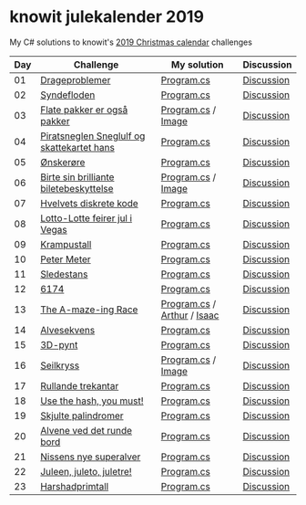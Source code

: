 # knowit julekalender 2019

My C# solutions to knowit's [2019 Christmas calendar](https://julekalender.knowit.no/) challenges

| Day | Challenge | My solution | Discussion |
| ------------- | ------------- | ------------- | ------------- |
| 01 | [Drageproblemer](https://julekalender.knowit.no/doors/ck3ln1prramud0109sqetdk7g) | [Program.cs](https://github.com/anderaus/knowit-julekalender-2019/blob/master/src/luke01/Program.cs) | [Discussion](https://gist.github.com/knowitkodekalender/1f3b32afaa41d5cc996623680de02131) |
| 02 | [Syndefloden](https://julekalender.knowit.no/doors/ck3n9yxzraz7h0109wu72kzoo) | [Program.cs](https://github.com/anderaus/knowit-julekalender-2019/blob/master/src/luke02/Program.cs) | [Discussion](https://gist.github.com/knowitkodekalender/a8677568f08a4ad723930f0cc047aa77) |
| 03 | [Flate pakker er også pakker](https://julekalender.knowit.no/doors/ck3naau5qaza901092kpj4a40) | [Program.cs](https://github.com/anderaus/knowit-julekalender-2019/blob/master/src/luke03/Program.cs) / [Image](https://github.com/anderaus/knowit-julekalender-2019/blob/master/src/luke03/img_1287_560.png) | [Discussion](https://gist.github.com/knowitkodekalender/c0f8b18baf2ccb15e93d40fde389fceb) |
| 04 | [Piratsneglen Sneglulf og skattekartet hans](https://julekalender.knowit.no/doors/ck3q4m03ubk5y0109bquxtumd) | [Program.cs](https://github.com/anderaus/knowit-julekalender-2019/blob/master/src/luke04/Program.cs) | [Discussion](https://gist.github.com/knowitkodekalender/d78b2a8153edcb60d27db4797608fa9d) |
| 05 | [Ønskerøre](https://julekalender.knowit.no/doors/ck3r9wecdbu640109c9lkl93c) | [Program.cs](https://github.com/anderaus/knowit-julekalender-2019/blob/master/src/luke05/Program.cs) | [Discussion](https://gist.github.com/knowitkodekalender/a520df62645f912159a175ccbb93463f) |
| 06 | [Birte sin brilliante biletebeskyttelse](https://julekalender.knowit.no/doors/ck3r9zcm6bu7d0109solzlvjy) | [Program.cs](https://github.com/anderaus/knowit-julekalender-2019/blob/master/src/luke06/Program.cs) / [Image](https://github.com/anderaus/knowit-julekalender-2019/blob/master/src/luke06/solution.png) | [Discussion](https://gist.github.com/knowitkodekalender/ce3527cd8570d35b156a46325f44742e) |
| 07 | [Hvelvets diskrete kode](https://julekalender.knowit.no/doors/ck3ukyvpocn0f0109cxuw21ht) | [Program.cs](https://github.com/anderaus/knowit-julekalender-2019/blob/master/src/luke07/Program.cs) | [Discussion](https://gist.github.com/knowitkodekalender/b7186c3cac3cf31d53ee28b65d447031) |
| 08 | [Lotto-Lotte feirer jul i Vegas](https://julekalender.knowit.no/doors/ck3vz7az2czyv0109y0s5nbud) | [Program.cs](https://github.com/anderaus/knowit-julekalender-2019/blob/master/src/luke08/Program.cs) | [Discussion](https://gist.github.com/knowitkodekalender/c25df4d03e7ef895955dda94dedace00) |
| 09 | [Krampustall](https://julekalender.knowit.no/doors/ck3vosq73cw370109qnk7nu17) | [Program.cs](https://github.com/anderaus/knowit-julekalender-2019/blob/master/src/luke09/Program.cs) | [Discussion](https://gist.github.com/knowitkodekalender/131dd01463764c1d74ef7b1b9f87f623) |
| 10 | [Peter Meter](https://julekalender.knowit.no/doors/ck3yevkngdqko0109dffrev8n) | [Program.cs](https://github.com/anderaus/knowit-julekalender-2019/blob/master/src/luke10/Program.cs) | [Discussion](https://gist.github.com/knowitkodekalender/040417a530fd1ec76329d78bbf1e0143) |
| 11 | [Sledestans](https://julekalender.knowit.no/doors/ck4006l3gefub0109eto9igva) | [Program.cs](https://github.com/anderaus/knowit-julekalender-2019/blob/master/src/luke11/Program.cs) | [Discussion](https://gist.github.com/knowitkodekalender/ba6dc0c72f1656677786ad96fb0ecd4c) |
| 12 | [6174](https://julekalender.knowit.no/doors/ck417qqxweuxl0109wpvym4g9) | [Program.cs](https://github.com/anderaus/knowit-julekalender-2019/blob/master/src/luke12/Program.cs) | [Discussion](https://gist.github.com/knowitkodekalender/700750ce24d8dd81b0436a07cf364e53) |
| 13 | [The A-maze-ing Race](https://julekalender.knowit.no/doors/ck433vam5fn1h0109s2udvjgj) | [Program.cs](https://github.com/anderaus/knowit-julekalender-2019/blob/master/src/luke13/Program.cs) / [Arthur](https://github.com/anderaus/knowit-julekalender-2019/blob/master/src/luke13/result_arthur.png) / [Isaac](https://github.com/anderaus/knowit-julekalender-2019/blob/master/src/luke13/result_isaac.png) | [Discussion](https://gist.github.com/knowitkodekalender/0044e13139d61b8d0437ae6ad30c2f27) |
| 14 | [Alvesekvens](https://julekalender.knowit.no/doors/ck44948smg2px01096ifl05f4) | [Program.cs](https://github.com/anderaus/knowit-julekalender-2019/blob/master/src/luke14/Program.cs) | [Discussion](https://gist.github.com/knowitkodekalender/49ede6886d68cc21d385d574e5050fec) |
| 15 | [3D-pynt](https://julekalender.knowit.no/doors/ck468jznjgvry0109ri4x89qg) | [Program.cs](https://github.com/anderaus/knowit-julekalender-2019/blob/master/src/luke15/Program.cs) | [Discussion](https://gist.github.com/knowitkodekalender/87d1b4e06be8038f00f263b0604d056f) |
| 16 | [Seilkryss](https://julekalender.knowit.no/doors/ck47januphcbr0109bz3p8ktx) | [Program.cs](https://github.com/anderaus/knowit-julekalender-2019/blob/master/src/luke16/Program.cs) / [Image](https://github.com/anderaus/knowit-julekalender-2019/blob/master/src/luke16/result.png)| [Discussion](https://gist.github.com/knowitkodekalender/6fbb4d657be69b28e71add6cc9c6ffdb) |
| 17 | [Rullande trekantar](https://julekalender.knowit.no/doors/ck48plyxehtde01096odswazu) | [Program.cs](https://github.com/anderaus/knowit-julekalender-2019/blob/master/src/luke17/Program.cs) | [Discussion](https://gist.github.com/knowitkodekalender/30d49c818bffc202c8b9b2a75ba671dc) |
| 18 | [Use the hash, you must!](https://julekalender.knowit.no/doors/ck4aavofkip2s0109opvkpqvk) | [Program.cs](https://github.com/anderaus/knowit-julekalender-2019/blob/master/src/luke18/Program.cs) | [Discussion](https://gist.github.com/knowitkodekalender/428527fe837f3513c8861cf7eb6ff8a3) |
| 19 | [Skjulte palindromer](https://julekalender.knowit.no/doors/ck4bh0tg6j4ad01094q2sa5zz) | [Program.cs](https://github.com/anderaus/knowit-julekalender-2019/blob/master/src/luke19/Program.cs) | [Discussion](https://gist.github.com/knowitkodekalender/dae356b675393d11b121bcf1d55b8d7c) |
| 20 | [Alvene ved det runde bord](https://julekalender.knowit.no/doors/ck4db1wlsjnly010993e8f4r1) | [Program.cs](https://github.com/anderaus/knowit-julekalender-2019/blob/master/src/luke20/Program.cs) | [Discussion](https://gist.github.com/knowitkodekalender/7a113e547bdd9caafb018b79800975d9) |
| 21 | [Nissens nye superalver](https://julekalender.knowit.no/doors/ck4enxascjuwm01094aovk7pn) | [Program.cs](https://github.com/anderaus/knowit-julekalender-2019/blob/master/src/luke21/Program.cs) | [Discussion](https://gist.github.com/knowitkodekalender/a09643d1046e747a0437355e476e1dc3) |
| 22 | [Juleen, juleto, juletre!](https://julekalender.knowit.no/doors/ck4g8ljvhk5qd0109jzr4ebzt) | [Program.cs](https://github.com/anderaus/knowit-julekalender-2019/blob/master/src/luke22/Program.cs) | [Discussion](https://gist.github.com/knowitkodekalender/a2b0b219571211063ff1fceff9b217b5) |
| 23 | [Harshadprimtall](https://julekalender.knowit.no/doors/ck4hgk351kg7p0109767ub34w) | [Program.cs](https://github.com/anderaus/knowit-julekalender-2019/blob/master/src/luke23/Program.cs) | [Discussion](https://gist.github.com/knowitkodekalender/65d7a798df1b121148bade6d50b29bde) |
